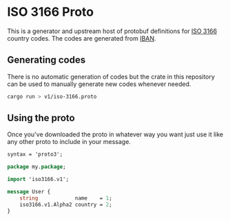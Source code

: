 # ISO 3166 Proto

This is a generator and upstream host of protobuf definitions for [ISO 3166]
country codes. The codes are generated from [IBAN].

## Generating codes

There is no automatic generation of codes but the crate in this repository can be used to manually generate new codes whenever needed.

```sh
cargo run > v1/iso-3166.proto
```

## Using the proto

Once you've downloaded the proto in whatever way you want just use it like any other proto to include in your message.

```proto
syntax = 'proto3';

package my.package;

import 'iso3166.v1';

message User {
    string            name    = 1;
    iso3166.v1.Alpha2 country = 2;
}
```

  [IBAN]: https://www.iban.com/country-codes
  [ISO 3166]: https://www.iso.org/iso-3166-country-codes.html
